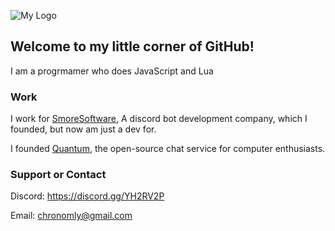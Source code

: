 ![My Logo]()

## Welcome to my little corner of GitHub!

I am a progrmamer who does JavaScript and Lua

### Work

I work for [SmoreSoftware](https://github.com/SmoreSoftware), A discord bot development company, which I founded, but now am just a dev for.

I founded [Quantum](https://github.com/QuantumChatApp), the open-source chat service for computer enthusiasts.

### Support or Contact

Discord: https://discord.gg/YH2RV2P

Email: chronomly@gmail.com
